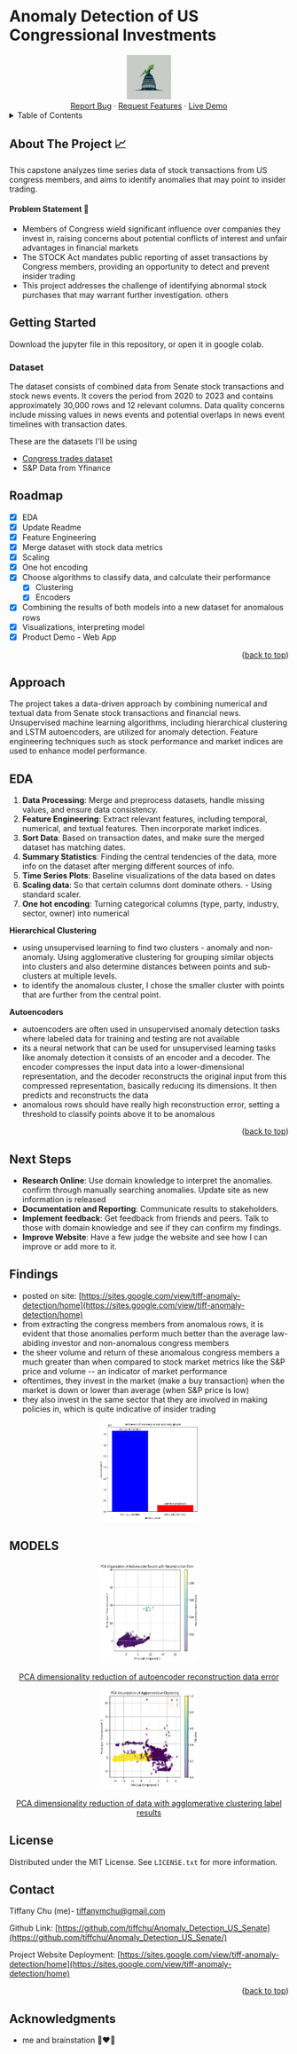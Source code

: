 # Anomaly Detection of US Congressional Investments

<div align="center">
  <a href="https://github.com/tiffchu/Anomaly_Detection_US_Senate">
    <img src="images/imagelogo.jfif" alt="Logo" width="80" height="80">
  </a>
</div>

<div align="center">
  <a href="https://github.com/tiffchu/Anomaly_Detection_US_Senate/issues">Report Bug</a> ·
  <a href="https://github.com/tiffchu/Anomaly_Detection_US_Senate/issues">Request Features</a> ·
  <a href="https://sites.google.com/view/tiff-anomaly-detection/analysis-and-insights">Live Demo</a>
</div>


<!-- TABLE OF CONTENTS -->
<details>
  <summary>Table of Contents</summary>
  <ol>
    <li>
      <a href="#about-the-project">About The Project</a>
    </li>
    <li>
      <a href="#getting-started">Getting Started</a>
      <ul>
        <li><a href="#prerequisites">Datasets</a></li>
      </ul>
    </li>
    <li><a href="#approach">Approach</a></li>
    <li><a href="#roadmap">Roadmap</a></li>
    <li><a href="#eda">EDA</a></li>
    <li><a href="#Modelling">Modelling</a></li>
    <li><a href="#next-steps">Next Steps</a></li>
    <li><a href="#Findings">Findings</a></li>
    <li><a href="#license">License</a></li>
    <li><a href="#contact">Contact</a></li>
    <li><a href="#acknowledgments">Acknowledgments</a></li>
  </ol>
</details>

<!-- ABOUT-THE-PROJECT -->
## About The Project  📈

This capstone analyzes time series data of stock transactions from US congress members, and aims to identify anomalies that may point to insider trading.

#### Problem Statement 🤯
* Members of Congress wield significant influence over companies they invest in, raising concerns about potential conflicts of interest and unfair advantages in financial markets
* The STOCK Act mandates public reporting of asset transactions by Congress members, providing an opportunity to detect and prevent insider trading
* This project addresses the challenge of identifying abnormal stock purchases that may warrant further investigation.
others

<!-- GETTING STARTED -->
## Getting Started
Download the jupyter file in this repository, or open it in google colab. 

### Dataset 
The dataset consists of combined data from Senate stock transactions and stock news events. It covers the period from 2020 to 2023 and contains approximately 30,000 rows and 12 relevant columns. Data quality concerns include missing values in news events and potential overlaps in news event timelines with transaction dates.

These are the datasets I'll be using 
- [Congress trades dataset](https://senatestockwatcher.com/api)
- S&P Data from Yfinance

<!-- ROADMAP -->
## Roadmap 

- [x] EDA
- [x] Update Readme
- [x] Feature Engineering
- [x] Merge dataset with stock data metrics 
- [x] Scaling
- [x] One hot encoding
- [x] Choose algorithms to classify data, and calculate their performance
    - [x] Clustering
    - [x] Encoders
- [x] Combining the results of both models into a new dataset for anomalous rows 
- [x] Visualizations, interpreting model
- [x] Product Demo - Web App 

<p align="right">(<a href="#readme-top">back to top</a>)</p>

<!-- APPROACH -->
## Approach

The project takes a data-driven approach by combining numerical and textual data from Senate stock transactions and financial news. Unsupervised machine learning algorithms, including hierarchical clustering and LSTM autoencoders, are utilized for anomaly detection. Feature engineering techniques such as stock performance and market indices are used to enhance model performance.

<!-- EDA -->
## EDA

1. **Data Processing**: Merge and preprocess datasets, handle missing values, and ensure data consistency.
2. **Feature Engineering**: Extract relevant features, including temporal, numerical, and textual features. Then incorporate market indices.
3. **Sort Data**: Based on transaction dates, and make sure the merged dataset has matching dates.
4. **Summary Statistics**: Finding the central tendencies of the data, more info on the dataset after merging different sources of info.
5. **Time Series Plots**: Baseline visualizations of the data based on dates
6. **Scaling data**: So that certain columns dont dominate others. - Using standard scaler.
7. **One hot encoding**: Turning categorical columns (type, party, industry, sector, owner) into numerical

<!-- MODELLING -->
**Hierarchical Clustering**
- using unsupervised learning to find two clusters - anomaly and non-anomaly. Using agglomerative clustering for grouping similar objects into clusters and also determine distances between points and sub-clusters at multiple levels.
- to identify the anomalous cluster, I chose the smaller cluster with points that are further from the central point.
  
**Autoencoders**
- autoencoders are often used in unsupervised anomaly detection tasks where labeled data for training and testing are not available
- its a neural network that can be used for unsupervised learning tasks like anomaly detection
it consists of an encoder and a decoder. The encoder compresses the input data into a lower-dimensional representation, and the decoder reconstructs the original input from this compressed representation, basically reducing its dimensions. It then predicts and reconstructs the data
- anomalous rows should have really high reconstruction error, setting a threshold to classify points above it to be anomalous

<p align="right">(<a href="#readme-top">back to top</a>)</p>
  
<!-- NEXT STEPS -->
## Next Steps
- **Research Online**: Use domain knowledge to interpret the anomalies. confirm through manually searching anomalies. Update site as new information is released 
- **Documentation and Reporting**: Communicate results to stakeholders.
- **Implement feedback**: Get feedback from friends and peers. Talk to those with domain knowledge and see if they can confirm my findings.
- **Improve Website**: Have a few judge the website and see how I can improve or add more to it.

<!-- FINDINGS -->
## Findings
- posted on site: [https://sites.google.com/view/tiff-anomaly-detection/home](https://sites.google.com/view/tiff-anomaly-detection/home)
- from extracting the congress members from anomalous rows, it is evident that those anomalies perform much better than the average law-abiding investor and non-anomalous congress members
- the sheer volume and return of these anomalous congress members a much greater than when compared to stock market metrics like the S&P price and volume -- an indicator of market performance
- oftentimes, they invest in the market (make a buy transaction) when the market is down or lower than average (when S&P price is low)
- they also invest in the same sector that they are involved in making policies in, which is quite indicative of insider trading

<div align="center">
    <img src="images/1.png" alt="Logo" width="180" height="180">
  </a>
</div>

<!-- MODELS -->
## MODELS

<div align="center">
  <a href="https://github.com/tiffchu/Anomaly_Detection_US_Senate">
    <img src="images/pcaauto.png" alt="pcaauto" width="180" height="180">
    <p>PCA dimensionality reduction of autoencoder reconstruction data error</p>
    <img src="images/agglo.png" alt="pcaagglo" width="180" height="180">
    <p>PCA dimensionality reduction of data with agglomerative clustering label results</p>
  </a>
</div>


<!-- LICENSE -->
## License

Distributed under the MIT License. See `LICENSE.txt` for more information.

<!-- CONTACT -->
## Contact

Tiffany Chu (me)- tiffanymchu@gmail.com

Github Link: [https://github.com/tiffchu/Anomaly_Detection_US_Senate](https://github.com/tiffchu/Anomaly_Detection_US_Senate/)

Project Website Deployment: [https://sites.google.com/view/tiff-anomaly-detection/home](https://sites.google.com/view/tiff-anomaly-detection/home)

<p align="right">(<a href="#readme-top">back to top</a>)</p>



<!-- ACKNOWLEDGMENTS -->
## Acknowledgments
- me and brainstation 👩‍❤️‍👩
